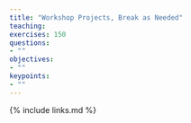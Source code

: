 ```yaml
---
title: "Workshop Projects, Break as Needed"
teaching: 
exercises: 150
questions:
- ""
objectives:
- ""
keypoints:
- ""
---
```



{% include links.md %}
